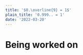 ```yaml
---
title: '$0.\overline{9} = 1$'
plain_title: '0.999.. = 1'
date: '2022-03-20'
---
```


<h1>Being worked on</h1>